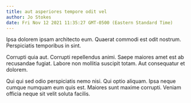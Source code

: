 ```yaml
---
title: aut asperiores tempore odit vel
author: Jo Stokes
date: Fri Nov 12 2021 11:35:27 GMT-0500 (Eastern Standard Time)
---
```

Ipsa dolorem ipsam architecto eum. Quaerat commodi est odit nostrum. Perspiciatis temporibus in sint.

 Corrupti quia aut. Corrupti repellendus animi. Saepe maiores amet est ab recusandae fugiat. Labore non mollitia suscipit totam. Aut consequatur et dolorem.

 Qui qui sed odio perspiciatis nemo nisi. Qui optio aliquam. Ipsa neque cumque numquam eum quis est. Maiores sunt maxime corrupti. Veniam officia neque sit velit soluta facilis.